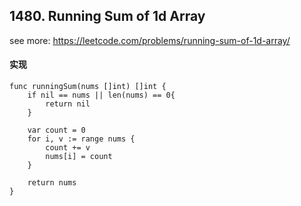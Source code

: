 ## 1480. Running Sum of 1d Array
see more: https://leetcode.com/problems/running-sum-of-1d-array/

#### 实现

```
func runningSum(nums []int) []int {
    if nil == nums || len(nums) == 0{
        return nil
    }

    var count = 0
    for i, v := range nums {
        count += v
        nums[i] = count
    }

    return nums
}
```
